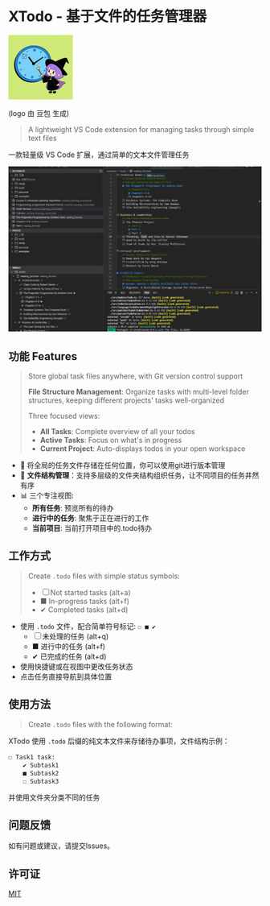 # XTodo - 基于文件的任务管理器

![logo](https://github.com/meteorOSS/xtodo/raw/master/resources/logo.png)

(logo 由 豆包 生成)

> A lightweight VS Code extension for managing tasks through simple text files

一款轻量级 VS Code 扩展，通过简单的文本文件管理任务

![desc](https://github.com/meteorOSS/xtodo/raw/master/resources/desc.png)

## 功能 Features

> Store global task files anywhere, with Git version control support
>
> **File Structure Management**: Organize tasks with multi-level folder structures, keeping different projects' tasks well-organized
>
> Three focused views:
>
> - **All Tasks**: Complete overview of all your todos
> - **Active Tasks**: Focus on what's in progress
> - **Current Project**: Auto-displays todos in your open workspace

- 📁 将全局的任务文件存储在任何位置，你可以使用git进行版本管理
- 📁 **文件结构管理**：支持多层级的文件夹结构组织任务，让不同项目的任务井然有序
- 📊 三个专注视图:
  - **所有任务**: 预览所有的待办
  - **进行中的任务**: 聚焦于正在进行的工作
  - **当前项目**: 当前打开项目中的.todo待办

## 工作方式 

> Create `.todo` files with simple status symbols:
>
> - ☐ Not started tasks (alt+a)
> - ■ In-progress tasks (alt+f)
> - ✔ Completed tasks (alt+d)

- 使用 `.todo` 文件，配合简单符号标记: `☐ ■ ✔`
  - ☐ 未处理的任务 (alt+q)
  - ■ 进行中的任务 (alt+f)
  - ✔ 已完成的任务 (alt+d)
- 使用快捷键或在视图中更改任务状态
- 点击任务直接导航到具体位置

## 使用方法

> Create `.todo` files with the following format:

XTodo 使用 `.todo` 后缀的纯文本文件来存储待办事项，文件结构示例：

```
☐ Task1 task:
    ✔ Subtask1
    ■ Subtask2
    ☐ Subtask3
```

并使用文件夹分类不同的任务

## 问题反馈

如有问题或建议，请提交Issues。

## 许可证

[MIT](LICENSE)
